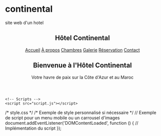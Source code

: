 # continental
site web d'un hotel

<!DOCTYPE html>
<html lang="fr">
<head>
    <meta charset="UTF-8">
    <meta name="viewport" content="width=device-width, initial-scale=1.0">
    <title>Hôtel Continental</title>
    <link href="https://cdn.jsdelivr.net/npm/tailwindcss@2.1.2/dist/tailwind.min.css" rel="stylesheet">
    <link rel="stylesheet" href="style.css">
</head>
<body>
    <!-- Header -->
    <header class="bg-cover bg-center h-screen" style="background-image: url('https://source.unsplash.com/random/1024x768?hotel');">
        <nav class="flex justify-between items-center p-6">
            <h1 class="text-white text-3xl">Hôtel Continental</h1>
            <div class="hidden md:flex space-x-4">
                <a href="#" class="text-white">Accueil</a>
                <a href="#" class="text-white">À propos</a>
                <a href="#" class="text-white">Chambres</a>
                <a href="#" class="text-white">Galerie</a>
                <a href="#" class="text-white">Réservation</a>
                <a href="#" class="text-white">Contact</a>
            </div>
        </nav>
        <div class="text-center mt-48">
            <h2 class="text-white text-5xl mb-4">Bienvenue à l'Hôtel Continental</h2>
            <p class="text-white text-xl">Votre havre de paix sur la Côte d'Azur et au Maroc</p>
        </div>
    </header>

    <!-- Scripts -->
    <script src="script.js"></script>
</body>
</html>
/* style.css */
/* Exemple de style personnalisé si nécessaire */
// Exemple de script pour un menu mobile ou un carrousel d'images
document.addEventListener('DOMContentLoaded', function () {
    // Implémentation du script
});
